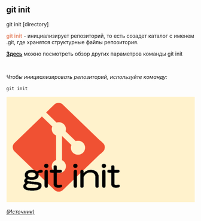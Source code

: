 ## git init
git init [directory]

<span style="color:#E9967A">**git init**</span> - инициализирует репозиторий, то есть созадет каталог с именем .git, где хранятся структурные файлы репозитория. 

[**Здесь**](https://fig.io/manual/git/init "https://fig.io/manual/git/init") можно посмотреть обзор других параметров команды git init

<br/>

_Чтобы инициализировать репозиторий, используйте команду:_

```bash=
git init
```
![git-init](assets/git-init.png)

[_(Источник)_](https://snowsystem.net/git/git-command/git-init/)